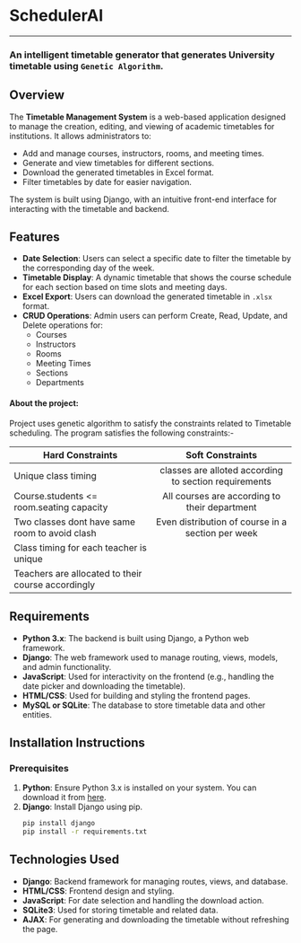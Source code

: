 # SchedulerAI
----------------------------------------------------------------------------------------------------------------------------
### An intelligent timetable generator that generates University timetable using `Genetic Algorithm`.

## Overview
The **Timetable Management System** is a web-based application designed to manage the creation, editing, and viewing of academic timetables for institutions. It allows administrators to:
- Add and manage courses, instructors, rooms, and meeting times.
- Generate and view timetables for different sections.
- Download the generated timetables in Excel format.
- Filter timetables by date for easier navigation.

The system is built using Django, with an intuitive front-end interface for interacting with the timetable and backend.

## Features
- **Date Selection**: Users can select a specific date to filter the timetable by the corresponding day of the week.
- **Timetable Display**: A dynamic timetable that shows the course schedule for each section based on time slots and meeting days.
- **Excel Export**: Users can download the generated timetable in `.xlsx` format.
- **CRUD Operations**: Admin users can perform Create, Read, Update, and Delete operations for:
  - Courses
  - Instructors
  - Rooms
  - Meeting Times
  - Sections
  - Departments

 #### About the project:
Project uses genetic algorithm to satisfy the constraints related to Timetable scheduling. The program satisfies the following constraints:-

| Hard Constraints                                  | Soft Constraints                                     |
| --------------------------------------------------|:----------------------------------------------------:|
| Unique class timing                               | classes are alloted according to section requirements|
| Course.students <= room.seating capacity          | All courses are according to their department        |
| Two classes dont have same room to avoid clash    | Even distribution of course in a section per week    |
| Class timing for each teacher is unique           |
| Teachers are allocated to their course accordingly|


## Requirements
- **Python 3.x**: The backend is built using Django, a Python web framework.
- **Django**: The web framework used to manage routing, views, models, and admin functionality.
- **JavaScript**: Used for interactivity on the frontend (e.g., handling the date picker and downloading the timetable).
- **HTML/CSS**: Used for building and styling the frontend pages.
- **MySQL or SQLite**: The database to store timetable data and other entities.

## Installation Instructions

### Prerequisites
1. **Python**: Ensure Python 3.x is installed on your system. You can download it from [here](https://www.python.org/downloads/).
2. **Django**: Install Django using pip.
   ```bash
   pip install django
   pip install -r requirements.txt

## Technologies Used
- **Django**: Backend framework for managing routes, views, and database.
- **HTML/CSS**: Frontend design and styling.
- **JavaScript**: For date selection and handling the download action.
- **SQLite3**: Used for storing timetable and related data.
- **AJAX**: For generating and downloading the timetable without refreshing the page.



